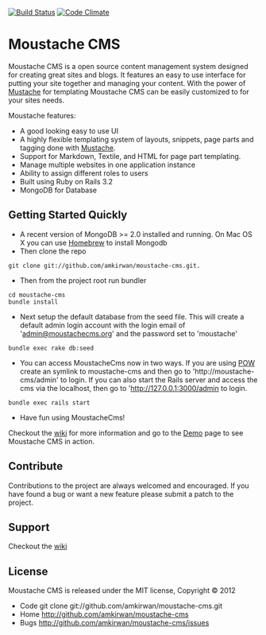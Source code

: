 [![Build Status](https://secure.travis-ci.org/amkirwan/moustache-cms.png)](http://travis-ci.org/amkirwan/moustache-cms) [![Code Climate](https://codeclimate.com/badge.png)](https://codeclimate.com/github/amkirwan/moustache-cms)

# Moustache CMS

Moustache CMS is a open source content management system designed for creating great sites and blogs. It features an easy to use interface for putting your site together and managing your content. With the power of [Mustache](https://github.com/defunkt/mustache) for templating Moustache CMS can be easily customized to for your sites needs.

Moustache features: 

- A good looking easy to use UI
- A highly flexible templating system of layouts, snippets, page parts and tagging done with [Mustache](https://github.com/defunkt/mustache).
- Support for Markdown, Textile, and HTML for page part templating. 
- Manage multiple websites in one application instance
- Ability to assign different roles to users
- Built using Ruby on Rails 3.2
- MongoDB for Database 

## Getting Started Quickly

- A recent version of MongoDB >= 2.0 installed and running. On Mac OS X you can use [Homebrew](http://mxcl.github.com/homebrew) to install Mongodb
- Then clone the repo 
```
git clone git://github.com/amkirwan/moustache-cms.git.
```
- Then from the project root run bundler
```
cd moustache-cms
bundle install 
```
- Next setup the default database from the seed file. This will create a default admin login account with the login email of 'admin@moustachecms.org' and the password set to 'moustache'
```
bundle exec rake db:seed
```
- You can access MoustacheCms now in two ways. If you are using [POW](https://github.com/37signals/pow) create an symlink to moustache-cms and then go to 'http://moustache-cms/admin' to login. If you can also start the Rails server and access the cms via the localhost, then go to 'http://127.0.0.1:3000/admin to login.
```
bundle exec rails start
````
- Have fun using MoustacheCms!

Checkout the [wiki](http://github.com/amkirwan/moustache-cms/wiki) for more information and go to the [Demo](https://demo.moustachecms.org/admin) page to see Moustache CMS in action. 


## Contribute

Contributions to the project are always welcomed and encouraged. If you have found a bug or want a new feature please submit a patch to the project.

## Support 

Checkout the [wiki](http://github.com/amkirwan/moustache-cms/wiki)

## License 

Moustache CMS is released under the MIT license, Copyright &copy; 2012

- Code git clone git://github.com/amkirwan/moustache-cms.git
- Home http://github.com/amkirwan/moustache-cms
- Bugs http://github.com/amkirwan/moustache-cms/issues
